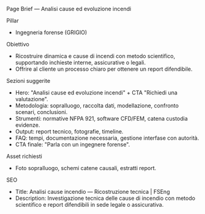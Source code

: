 Page Brief — Analisi cause ed evoluzione incendi

Pillar
- Ingegneria forense (GRIGIO)

Obiettivo
- Ricostruire dinamica e cause di incendi con metodo scientifico, supportando inchieste interne, assicurative o legali.
- Offrire al cliente un processo chiaro per ottenere un report difendibile.

Sezioni suggerite
- Hero: "Analisi cause ed evoluzione incendi" + CTA "Richiedi una valutazione".
- Metodologia: sopralluogo, raccolta dati, modellazione, confronto scenari, conclusioni.
- Strumenti: normative NFPA 921, software CFD/FEM, catena custodia evidenze.
- Output: report tecnico, fotografie, timeline.
- FAQ: tempi, documentazione necessaria, gestione interfase con autorità.
- CTA finale: "Parla con un ingegnere forense".

Asset richiesti
- Foto sopralluogo, schemi catene causali, estratti report.

SEO
- Title: Analisi cause incendio — Ricostruzione tecnica | FSEng
- Description: Investigazione tecnica delle cause di incendio con metodo scientifico e report difendibili in sede legale o assicurativa.
